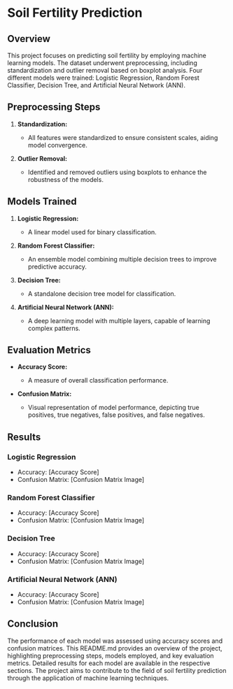 # Soil Fertility Prediction

## Overview

This project focuses on predicting soil fertility by employing machine learning models. The dataset underwent preprocessing, including standardization and outlier removal based on boxplot analysis. Four different models were trained: Logistic Regression, Random Forest Classifier, Decision Tree, and Artificial Neural Network (ANN).

## Preprocessing Steps

1. **Standardization:**
   - All features were standardized to ensure consistent scales, aiding model convergence.

2. **Outlier Removal:**
   - Identified and removed outliers using boxplots to enhance the robustness of the models.

## Models Trained

1. **Logistic Regression:**
   - A linear model used for binary classification.

2. **Random Forest Classifier:**
   - An ensemble model combining multiple decision trees to improve predictive accuracy.

3. **Decision Tree:**
   - A standalone decision tree model for classification.

4. **Artificial Neural Network (ANN):**
   - A deep learning model with multiple layers, capable of learning complex patterns.

## Evaluation Metrics

- **Accuracy Score:**
  - A measure of overall classification performance.

- **Confusion Matrix:**
  - Visual representation of model performance, depicting true positives, true negatives, false positives, and false negatives.

## Results

### Logistic Regression

- Accuracy: [Accuracy Score]
- Confusion Matrix: [Confusion Matrix Image]

### Random Forest Classifier

- Accuracy: [Accuracy Score]
- Confusion Matrix: [Confusion Matrix Image]

### Decision Tree

- Accuracy: [Accuracy Score]
- Confusion Matrix: [Confusion Matrix Image]

### Artificial Neural Network (ANN)

- Accuracy: [Accuracy Score]
- Confusion Matrix: [Confusion Matrix Image]

## Conclusion

The performance of each model was assessed using accuracy scores and confusion matrices. This README.md provides an overview of the project, highlighting preprocessing steps, models employed, and key evaluation metrics. Detailed results for each model are available in the respective sections. The project aims to contribute to the field of soil fertility prediction through the application of machine learning techniques.
